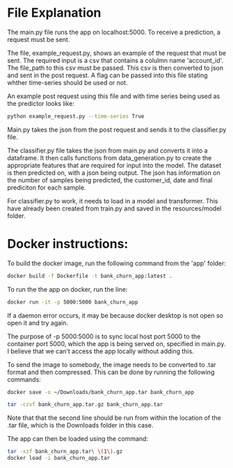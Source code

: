 # File Explanation

The main.py file runs the app on localhost:5000. To receive a prediction, a request must be sent.

The file, example_request.py, shows an example of the request that must be sent. The required input is a csv that contains a colulmn name 'account_id'. The file_path to this csv must be passed. This csv is then converted to json and sent in the post request.  A flag can be passed into this file stating whther time-series should be used or not.

An example post request using this file and with time series being used as the predictor looks like:

``` bash 
python example_request.py --time-series True
```

Main.py takes the json from the post request and sends it to the classifier.py file. 

The classifier.py file takes the json from main.py and converts it into a dataframe. It then calls functions from data_generation.py to create the appropriate features that are required for input into the model. The dataset is then predicted on, with a json being output. The json has information on the number of samples being predicted, the customer_id, date and final prediciton for each sample.

For classifier.py to work, it needs to load in a model and transformer. This have already been created from train.py and saved in the resources/model folder.

# Docker instructions:

To build the docker image, run the following command from the 'app' folder:
``` bash
docker build -f Dockerfile -t bank_churn_app:latest .
```

To run the the app on docker, run the line:
``` bash
docker run -it -p 5000:5000 bank_churn_app
```


If a daemon error occurs, it may be because docker desktop is not open so open it and try again.

The purpose of -p 5000:5000 is to sync local host port 5000 to the container port 5000, which the app is being served on, specified in main.py. I believe that we can't access the app locally without adding this.

To send the image to somebody, the image needs to be converted to .tar format and then compressed. This can be done by running the following commands:

```bash
docker save -o ~/Downloads/bank_churn_app.tar bank_churn_app

tar -czvf bank_churn_app.tar.gz bank_churn_app.tar
```

Note that that the second line should be run from within the location of the .tar file, which is the Downloads folder in this case.

The app can then be loaded using the command:

```bash
tar -xzf bank_churn_app.tar\ \(1\).gz
docker load -i bank_churn_app.tar
```